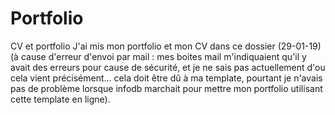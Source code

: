 # Portfolio
CV et portfolio
J'ai mis mon portfolio et mon CV dans ce dossier (29-01-19) (à cause d'erreur d'envoi par mail : mes boites mail m'indiquaient qu'il y avait des erreurs
pour cause de sécurité, et je ne sais pas actuellement d'ou cela vient précisément...
cela doit être dû à ma template, pourtant je n'avais pas de problème lorsque infodb marchait pour mettre mon portfolio utilisant cette template en ligne).
